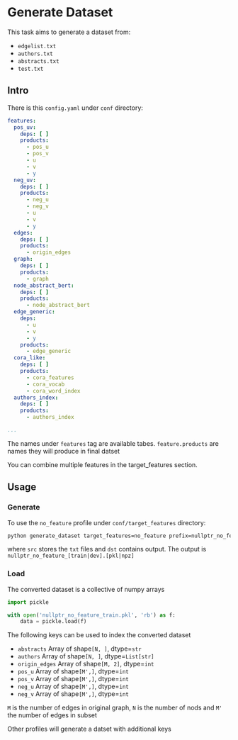 # Generate Dataset

This task aims to generate a dataset from:

- `edgelist.txt`
- `authors.txt`
- `abstracts.txt`
- `test.txt`

## Intro

There is this `config.yaml` under `conf` directory:
```yaml
features:
  pos_uv:
    deps: [ ]
    products:
      - pos_u
      - pos_v
      - u
      - v
      - y
  neg_uv:
    deps: [ ]
    products:
      - neg_u
      - neg_v
      - u
      - v
      - y
  edges:
    deps: [ ]
    products:
      - origin_edges
  graph:
    deps: [ ]
    products:
      - graph
  node_abstract_bert:
    deps: [ ]
    products:
      - node_abstract_bert
  edge_generic:
    deps:
      - u
      - v
      - y
    products:
      - edge_generic
  cora_like:
    deps: [ ]
    products:
      - cora_features
      - cora_vocab
      - cora_word_index
  authors_index:
    deps: [ ]
    products:
      - authors_index

...
```

The names under `features` tag are available tabes. `feature.products` are names they will produce in final datset

You can combine multiple features in the target_features section.


## Usage

### Generate

To use the `no_feature` profile under `conf/target_features` directory:
```bash
python generate_dataset target_features=no_feature prefix=nullptr_no_feature
```

where `src` stores the `txt` files and `dst` contains output. The output is `nullptr_no_feature_[train|dev].[pkl|npz]`

### Load

The converted dataset is a collective of numpy arrays

```python
import pickle

with open('nullptr_no_feature_train.pkl', 'rb') as f:
    data = pickle.load(f)
```



The following keys can be used to index the converted dataset

- `abstracts` Array of shape`[N, ]`, dtype=`str`
- `authors` Array of shape`[N, ]`, dtype=`List[str]`
- `origin_edges` Array of shape`[M, 2]`, dtype=`int`
- `pos_u` Array of shape`[M',]`, dtype=`int`
- `pos_v` Array of shape`[M',]`, dtype=`int`
- `neg_u` Array of shape`[M',]`, dtype=`int`
- `neg_v` Array of shape`[M',]`, dtype=`int`

`M` is the number of edges in original graph, `N` is the number of nods and `M'` the number of edges in subset

Other profiles will generate a datset with additional keys